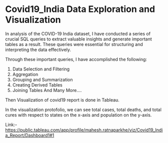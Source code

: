 # Covid19_India Data Exploration and Visualization

In analysis of the COVID-19 India dataset, I have conducted a series of crucial SQL queries to extract valuable insights and generate important tables as a result. These queries were essential for structuring and interpreting the data effectively.

Through these important queries, I have accomplished the following:
1. Data Selection and Filtering
2. Aggregation
3. Grouping and Summarization
4. Creating Derived Tables
5. Joining Tables
And Many More....

Then Visualization of covid19 report is done in Tableau.

In the visualization protofolio, we can see total cases, total deaths, and total cures with respect to states on the x-axis and population on the y-axis.

Link:- https://public.tableau.com/app/profile/mahesh.ratnaparkhe/viz/Covid19_India_Report/Dashboard1#1


